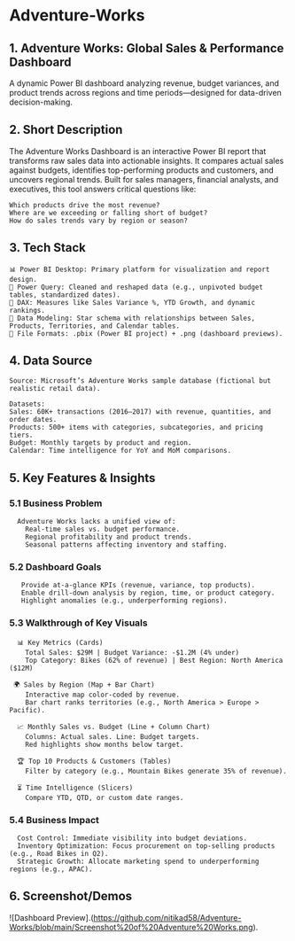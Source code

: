 # Adventure-Works

## 1. Adventure Works: Global Sales & Performance Dashboard
A dynamic Power BI dashboard analyzing revenue, budget variances, and product trends across regions and time periods—designed for data-driven decision-making.

## 2. Short Description
The Adventure Works Dashboard is an interactive Power BI report that transforms raw sales data into actionable insights. It compares actual sales against budgets, identifies top-performing products and customers, and uncovers regional trends. Built for sales managers, financial analysts, and executives, this tool answers critical questions like:

    Which products drive the most revenue?
    Where are we exceeding or falling short of budget?
    How do sales trends vary by region or season?

## 3. Tech Stack
    📊 Power BI Desktop: Primary platform for visualization and report design.
    🔧 Power Query: Cleaned and reshaped data (e.g., unpivoted budget tables, standardized dates).
    🧮 DAX: Measures like Sales Variance %, YTD Growth, and dynamic rankings.
    🔗 Data Modeling: Star schema with relationships between Sales, Products, Territories, and Calendar tables.
    📁 File Formats: .pbix (Power BI project) + .png (dashboard previews).

## 4. Data Source
    Source: Microsoft’s Adventure Works sample database (fictional but realistic retail data).
  
    Datasets:
    Sales: 60K+ transactions (2016–2017) with revenue, quantities, and order dates.
    Products: 500+ items with categories, subcategories, and pricing tiers.
    Budget: Monthly targets by product and region.
    Calendar: Time intelligence for YoY and MoM comparisons.

## 5. Key Features & Insights

   ### 5.1 Business Problem
      Adventure Works lacks a unified view of:
        Real-time sales vs. budget performance.
        Regional profitability and product trends.
        Seasonal patterns affecting inventory and staffing.
        
   ### 5.2 Dashboard Goals
       Provide at-a-glance KPIs (revenue, variance, top products).
       Enable drill-down analysis by region, time, or product category.
       Highlight anomalies (e.g., underperforming regions).
        
   ### 5.3 Walkthrough of Key Visuals
      📊 Key Metrics (Cards)
        Total Sales: $29M | Budget Variance: -$1.2M (4% under)
        Top Category: Bikes (62% of revenue) | Best Region: North America ($12M)
        
     🌍 Sales by Region (Map + Bar Chart)
        Interactive map color-coded by revenue.
        Bar chart ranks territories (e.g., North America > Europe > Pacific).
        
      📈 Monthly Sales vs. Budget (Line + Column Chart)
        Columns: Actual sales. Line: Budget targets.
        Red highlights show months below target.
        
      🏆 Top 10 Products & Customers (Tables)
        Filter by category (e.g., Mountain Bikes generate 35% of revenue).
        
      ⏳ Time Intelligence (Slicers)
        Compare YTD, QTD, or custom date ranges.
        
   ### 5.4 Business Impact
      Cost Control: Immediate visibility into budget deviations.
      Inventory Optimization: Focus procurement on top-selling products (e.g., Road Bikes in Q2).
      Strategic Growth: Allocate marketing spend to underperforming regions (e.g., APAC).

## 6. Screenshot/Demos

![Dashboard Preview].(https://github.com/nitikad58/Adventure-Works/blob/main/Screenshot%20of%20Adventure%20Works.png).
